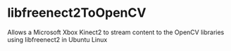 # libfreenect2ToOpenCV
Allows a Microsoft Xbox Kinect2 to stream content to the OpenCV libraries using libfreenect2 in Ubuntu Linux
